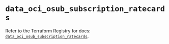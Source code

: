 # `data_oci_osub_subscription_ratecards`

Refer to the Terraform Registry for docs: [`data_oci_osub_subscription_ratecards`](https://registry.terraform.io/providers/oracle/oci/6.18.0/docs/data-sources/osub_subscription_ratecards).
